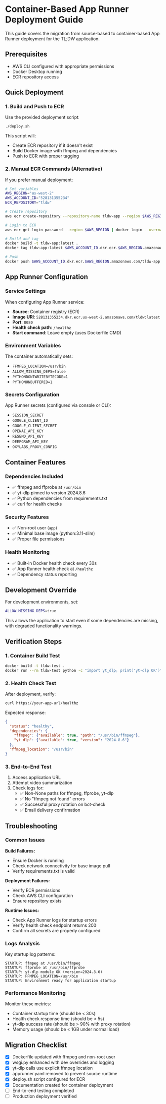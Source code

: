 # Container-Based App Runner Deployment Guide

This guide covers the migration from source-based to container-based App Runner deployment for the TL;DW application.

## Prerequisites

- AWS CLI configured with appropriate permissions
- Docker Desktop running
- ECR repository access

## Quick Deployment

### 1. Build and Push to ECR

Use the provided deployment script:

```bash
./deploy.sh
```

This script will:
- Create ECR repository if it doesn't exist
- Build Docker image with ffmpeg and dependencies
- Push to ECR with proper tagging

### 2. Manual ECR Commands (Alternative)

If you prefer manual deployment:

```bash
# Set variables
AWS_REGION="us-west-2"
AWS_ACCOUNT_ID="528131355234"
ECR_REPOSITORY="tldw"

# Create repository
aws ecr create-repository --repository-name tldw-app --region $AWS_REGION || true

# Login to ECR
aws ecr get-login-password --region $AWS_REGION | docker login --username AWS --password-stdin $AWS_ACCOUNT_ID.dkr.ecr.$AWS_REGION.amazonaws.com

# Build and tag
docker build -t tldw-app:latest .
docker tag tldw-app:latest $AWS_ACCOUNT_ID.dkr.ecr.$AWS_REGION.amazonaws.com/tldw-app:latest

# Push
docker push $AWS_ACCOUNT_ID.dkr.ecr.$AWS_REGION.amazonaws.com/tldw-app:latest
```

## App Runner Configuration

### Service Settings

When configuring App Runner service:

- **Source**: Container registry (ECR)
- **Image URI**: `528131355234.dkr.ecr.us-west-2.amazonaws.com/tldw:latest`
- **Port**: `8080`
- **Health check path**: `/healthz`
- **Start command**: Leave empty (uses Dockerfile CMD)

### Environment Variables

The container automatically sets:
- `FFMPEG_LOCATION=/usr/bin`
- `ALLOW_MISSING_DEPS=false`
- `PYTHONDONTWRITEBYTECODE=1`
- `PYTHONUNBUFFERED=1`

### Secrets Configuration

App Runner secrets (configured via console or CLI):
- `SESSION_SECRET`
- `GOOGLE_CLIENT_ID`
- `GOOGLE_CLIENT_SECRET`
- `OPENAI_API_KEY`
- `RESEND_API_KEY`
- `DEEPGRAM_API_KEY`
- `OXYLABS_PROXY_CONFIG`

## Container Features

### Dependencies Included
- ✅ ffmpeg and ffprobe at `/usr/bin`
- ✅ yt-dlp pinned to version 2024.8.6
- ✅ Python dependencies from requirements.txt
- ✅ curl for health checks

### Security Features
- ✅ Non-root user (`app`)
- ✅ Minimal base image (python:3.11-slim)
- ✅ Proper file permissions

### Health Monitoring
- ✅ Built-in Docker health check every 30s
- ✅ App Runner health check at `/healthz`
- ✅ Dependency status reporting

## Development Override

For development environments, set:
```bash
ALLOW_MISSING_DEPS=true
```

This allows the application to start even if some dependencies are missing, with degraded functionality warnings.

## Verification Steps

### 1. Container Build Test
```bash
docker build -t tldw-test .
docker run --rm tldw-test python -c "import yt_dlp; print('yt-dlp OK')"
```

### 2. Health Check Test
After deployment, verify:
```bash
curl https://your-app-url/healthz
```

Expected response:
```json
{
  "status": "healthy",
  "dependencies": {
    "ffmpeg": {"available": true, "path": "/usr/bin/ffmpeg"},
    "yt_dlp": {"available": true, "version": "2024.8.6"}
  },
  "ffmpeg_location": "/usr/bin"
}
```

### 3. End-to-End Test
1. Access application URL
2. Attempt video summarization
3. Check logs for:
   - ✅ Non-None paths for ffmpeg, ffprobe, yt-dlp
   - ✅ No "ffmpeg not found" errors
   - ✅ Successful proxy rotation on bot-check
   - ✅ Email delivery confirmation

## Troubleshooting

### Common Issues

**Build Failures:**
- Ensure Docker is running
- Check network connectivity for base image pull
- Verify requirements.txt is valid

**Deployment Failures:**
- Verify ECR permissions
- Check AWS CLI configuration
- Ensure repository exists

**Runtime Issues:**
- Check App Runner logs for startup errors
- Verify health check endpoint returns 200
- Confirm all secrets are properly configured

### Logs Analysis

Key startup log patterns:
```
STARTUP: ffmpeg at /usr/bin/ffmpeg
STARTUP: ffprobe at /usr/bin/ffprobe  
STARTUP: yt-dlp module OK (version=2024.8.6)
STARTUP: FFMPEG_LOCATION=/usr/bin
STARTUP: Environment ready for application startup
```

### Performance Monitoring

Monitor these metrics:
- Container startup time (should be < 30s)
- Health check response time (should be < 5s)
- yt-dlp success rate (should be > 90% with proxy rotation)
- Memory usage (should be < 1GB under normal load)

## Migration Checklist

- [x] Dockerfile updated with ffmpeg and non-root user
- [x] wsgi.py enhanced with dev overrides and logging
- [x] yt-dlp calls use explicit ffmpeg location
- [x] apprunner.yaml removed to prevent source runtime
- [x] deploy.sh script configured for ECR
- [x] Documentation created for container deployment
- [ ] End-to-end testing completed
- [ ] Production deployment verified